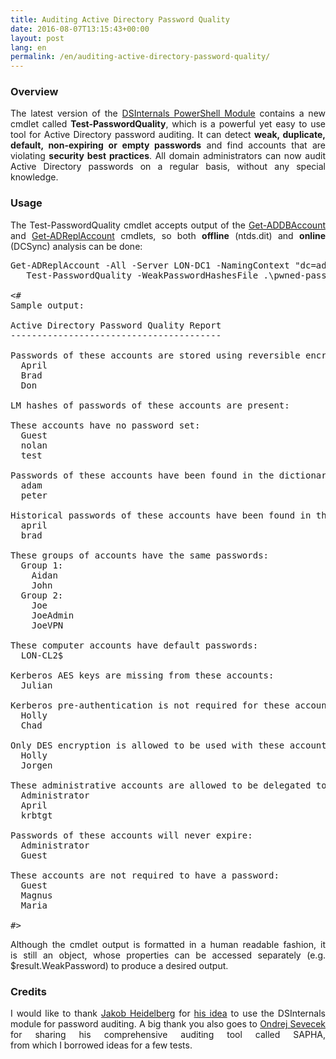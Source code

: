 ```yaml
---
title: Auditing Active Directory Password Quality
date: 2016-08-07T13:15:43+00:00
layout: post
lang: en
permalink: /en/auditing-active-directory-password-quality/
---
```

### Overview

<p style="text-align: justify;">
  The&nbsp;latest version of&nbsp;the <a href="https://github.com/MichaelGrafnetter/DSInternals">DSInternals PowerShell Module</a> contains a&nbsp;new cmdlet called <strong>Test-PasswordQuality</strong>, which&nbsp;is&nbsp;a powerful yet&nbsp;easy to&nbsp;use tool for&nbsp;Active Directory password auditing. It can detect <strong>weak, duplicate, default, non-expiring or&nbsp;empty passwords</strong> and&nbsp;find accounts that&nbsp;are violating <strong>security best practices</strong>. All domain administrators can now&nbsp;audit Active Directory passwords on a&nbsp;regular basis, without any special knowledge.
</p>

### Usage

<p style="text-align: justify;">
  The&nbsp;Test-PasswordQuality cmdlet accepts output of&nbsp;the <a href="https://www.dsinternals.com/en/dumping-ntds-dit-files-using-powershell/">Get-ADDBAccount</a> and&nbsp;<a href="https://www.dsinternals.com/en/retrieving-active-directory-passwords-remotely/">Get-ADReplAccount</a> cmdlets, so&nbsp;both <strong>offline</strong> (ntds.dit) and&nbsp;<strong>online</strong> (DCSync) analysis can be done:
</p>

<pre class="lang:ps decode:true  ">Get-ADReplAccount -All -Server LON-DC1 -NamingContext "dc=adatum,dc=com" |
   Test-PasswordQuality -WeakPasswordHashesFile .\pwned-passwords-ntlm-ordered-by-count.txt -IncludeDisabledAccounts

&lt;#
Sample output:

Active Directory Password Quality Report
----------------------------------------

Passwords of&nbsp;these accounts are stored using reversible encryption:
  April
  Brad
  Don

LM hashes of&nbsp;passwords of&nbsp;these accounts are present:

These accounts have no password set:
  Guest
  nolan
  test

Passwords of&nbsp;these accounts have been found in&nbsp;the&nbsp;dictionary:
  adam
  peter

Historical passwords of&nbsp;these accounts have been found in&nbsp;the&nbsp;dictionary:
  april
  brad

These groups of&nbsp;accounts have the&nbsp;same passwords:
  Group 1:
    Aidan
    John
  Group 2:
    Joe
    JoeAdmin
    JoeVPN

These computer accounts have default passwords:
  LON-CL2$

Kerberos AES keys are missing from&nbsp;these accounts:
  Julian

Kerberos pre-authentication is&nbsp;not required for&nbsp;these accounts:
  Holly
  Chad

Only DES encryption is&nbsp;allowed to&nbsp;be used with these accounts:
  Holly
  Jorgen

These administrative accounts are allowed to&nbsp;be delegated to&nbsp;a service:
  Administrator
  April
  krbtgt

Passwords of&nbsp;these accounts will never expire:
  Administrator
  Guest

These accounts are not required to&nbsp;have a&nbsp;password:
  Guest
  Magnus
  Maria

#&gt;</pre>

<p style="text-align: justify;">
  Although&nbsp;the&nbsp;cmdlet output is&nbsp;formatted in&nbsp;a human readable fashion, it is&nbsp;still an object, whose properties can be accessed separately (e.g. <span class="lang:ps decode:true crayon-inline ">$result.WeakPassword</span>) to&nbsp;produce a&nbsp;desired output.
</p>

### Credits

<p style="text-align: justify;">
  I&nbsp;would like to&nbsp;thank <a href="https://twitter.com/jakobheidelberg">Jakob Heidelberg</a> for&nbsp;<a href="http://flemmingriis.com/get-badpasswords/">his idea</a> to&nbsp;use the&nbsp;DSInternals module for&nbsp;password auditing. A&nbsp;big thank you also goes to&nbsp;<a href="http://www.sevecek.com/EnglishPages/default.aspx">Ondrej Sevecek</a> for&nbsp;sharing his comprehensive auditing tool called SAPHA, from&nbsp;which&nbsp;I&nbsp;borrowed ideas for&nbsp;a&nbsp;few tests.
</p>